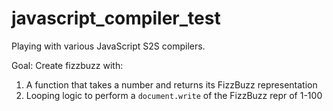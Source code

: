javascript_compiler_test
========================

Playing with various JavaScript S2S compilers.

Goal: Create fizzbuzz with:
  1. A function that takes a number and returns its FizzBuzz representation
  2. Looping logic to perform a `document.write` of the FizzBuzz repr of 1-100
